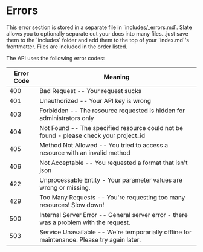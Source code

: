 # Errors

<aside class="notice">This error section is stored in a separate file in `includes/_errors.md`. Slate allows you to optionally separate out your docs into many files...just save them to the `includes` folder and add them to the top of your `index.md`'s frontmatter. Files are included in the order listed.</aside>

The API uses the following error codes:


Error Code | Meaning
---------- | -------
400 | Bad Request -- Your request sucks
401 | Unauthorized -- Your API key is wrong
403 | Forbidden -- The resource requested is hidden for administrators only
404 | Not Found -- The specified resource could not be found - please check your project_id
405 | Method Not Allowed -- You tried to access a resource with an invalid method
406 | Not Acceptable -- You requested a format that isn't json
422 | Unprocessable Entity - Your parameter values are wrong or missing.
429 | Too Many Requests -- You're requesting too many resources! Slow down!
500 | Internal Server Error -- General server error - there was a problem with the request.
503 | Service Unavailable -- We're temporarially offline for maintenance. Please try again later.
